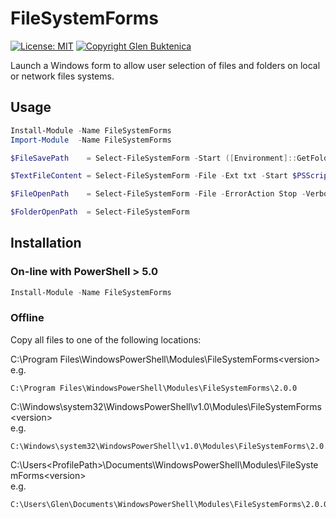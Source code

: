 # FileSystemForms

[![License: MIT](https://img.shields.io/badge/License-MIT-blue.svg)](https://opensource.org/licenses/MIT)
[![Copyright Glen Buktenica](https://img.shields.io/badge/Copyright-Glen_Buktenica-blue.svg)](https://github.com/gbuktenica)

Launch a Windows form to allow user selection of files and folders on local or network files systems.

## Usage

```PowerShell
Install-Module -Name FileSystemForms
Import-Module  -Name FileSystemForms

$FileSavePath    = Select-FileSystemForm -Start ([Environment]::GetFolderPath('MyDocuments')) -Description "Save File" -Ext "csv" -File -Save

$TextFileContent = Select-FileSystemForm -File -Ext txt -Start $PSScriptRoot | ForEach-Object {Get-Content $_}

$FileOpenPath    = Select-FileSystemForm -File -ErrorAction Stop -Verbose

$FolderOpenPath  = Select-FileSystemForm 
```

## Installation

### On-line with PowerShell > 5.0

```PowerShell
Install-Module -Name FileSystemForms
```

### Offline

Copy all files to one of the following locations:

C:\Program Files\WindowsPowerShell\Modules\FileSystemForms\<version>  
e.g.

```text
C:\Program Files\WindowsPowerShell\Modules\FileSystemForms\2.0.0
```

C:\Windows\system32\WindowsPowerShell\v1.0\Modules\FileSystemForms\<version>  
e.g.

```text
C:\Windows\system32\WindowsPowerShell\v1.0\Modules\FileSystemForms\2.0.0
```

C:\Users\<ProfilePath>\Documents\WindowsPowerShell\Modules\FileSystemForms\<version>  
e.g.

```text
C:\Users\Glen\Documents\WindowsPowerShell\Modules\FileSystemForms\2.0.0
```

